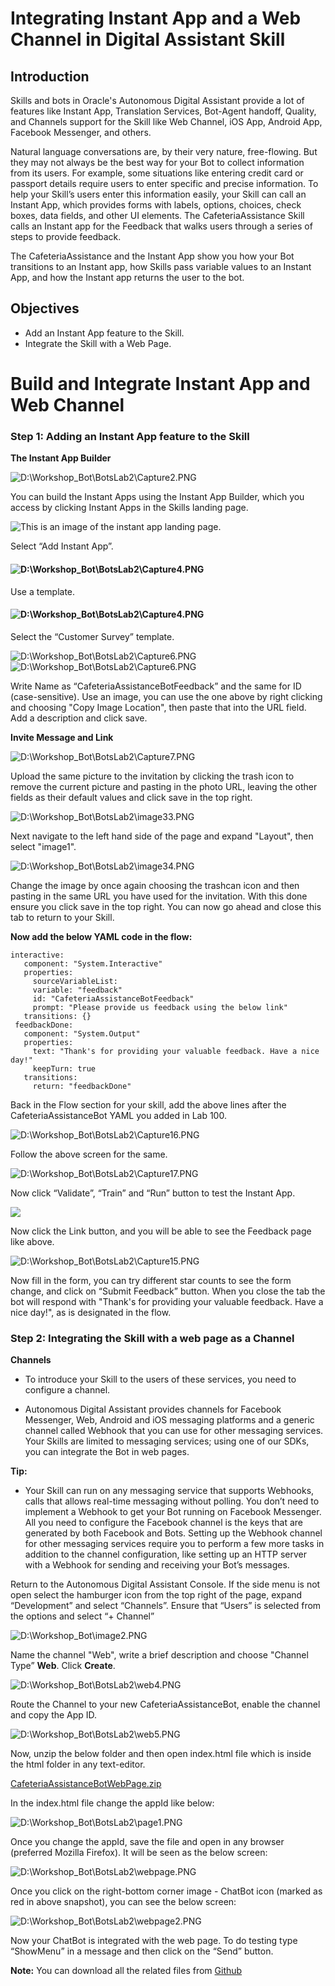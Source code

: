 Integrating Instant App and a Web Channel in Digital Assistant Skill
===========================================================================
## Introduction

Skills and bots in Oracle's Autonomous Digital Assistant provide a lot of features like Instant App, Translation Services, Bot-Agent handoff, Quality, and Channels support for the Skill like Web Channel, iOS App, Android App, Facebook Messenger, and others.

Natural language conversations are, by their very nature, free-flowing. But they may not always be the best way for your Bot to collect information from its users. For example, some situations like entering credit card or passport details require users to enter specific and precise information. To help your Skill’s users enter this information easily, your Skill can call an Instant App, which provides forms with labels, options, choices, check boxes, data fields, and other UI elements. The CafeteriaAssistance Skill calls an Instant app for the Feedback that walks users through a series of steps to provide feedback.

The CafeteriaAssistance and the Instant App show you how your Bot transitions to an Instant app, how Skills pass variable values to an Instant App, and how the Instant app returns the user to the bot.


## Objectives
- Add an Instant App feature to the Skill.
- Integrate the Skill with a Web Page.


Build and Integrate Instant App and Web Channel
===========================================================================

### **Step 1**: Adding an Instant App feature to the Skill

**The Instant App Builder**




![D:\\Workshop\_Bot\\BotsLab2\\Capture2.PNG](images/200/image3.png)

You can build the Instant Apps using the Instant App Builder, which you access by clicking Instant Apps in the Skills landing page.

![This is an image of the instant app landing page.](images/200/11.png)

Select “Add Instant App”.

#### ![D:\\Workshop\_Bot\\BotsLab2\\Capture4.PNG](images/200/12.png)

Use a template.

#### ![D:\\Workshop\_Bot\\BotsLab2\\Capture4.PNG](images/200/13.png)

Select the “Customer Survey” template.


![D:\\Workshop\_Bot\\BotsLab2\\Capture6.PNG](images/200/14.png)
![D:\\Workshop\_Bot\\BotsLab2\\Capture6.PNG](images/200/food.jpeg)

Write Name as “CafeteriaAssistanceBotFeedback” and the same for ID (case-sensitive).  Use an image, you can use the one above by right clicking and choosing "Copy Image Location", then paste that into the URL field. Add a description and click save.



**Invite Message and Link**

![D:\\Workshop\_Bot\\BotsLab2\\Capture7.PNG](images/200/image8.png)

Upload the same picture to the invitation by clicking the trash icon to remove the current picture and pasting in the photo URL, leaving the other fields as their default values and click save in the top right.

![D:\\Workshop\_Bot\\BotsLab2\\image33.PNG](images/200/image33.png)

Next navigate to the left hand side of the page and expand "Layout", then select "image1".

![D:\\Workshop\_Bot\\BotsLab2\\image34.PNG](images/200/image34.png)

Change the image by once again choosing the trashcan icon and then pasting in the same URL you have used for the invitation. With this done ensure you click save in the top right. You can now go ahead and close this tab to return to your Skill.


**Now add the below YAML code in the flow:**

```
interactive:
   component: "System.Interactive"
   properties:
     sourceVariableList:
     variable: "feedback"
     id: "CafeteriaAssistanceBotFeedback"
     prompt: "Please provide us feedback using the below link"
   transitions: {}
 feedbackDone:
   component: "System.Output"
   properties:
     text: "Thank's for providing your valuable feedback. Have a nice day!"
     keepTurn: true
   transitions:
     return: "feedbackDone"
```
Back in the Flow section for your skill, add the above lines after the CafeteriaAssistanceBot YAML you added in Lab 100.

![D:\\Workshop\_Bot\\BotsLab2\\Capture16.PNG](images/200/image9.png)

Follow the above screen for the same.

![D:\\Workshop\_Bot\\BotsLab2\\Capture17.PNG](images/200/image10.png)

Now click “Validate”, “Train” and “Run” button to test the Instant App.

![](images/200/image11.png)

Now click the Link button, and you will be able to see the Feedback page like above.

![D:\\Workshop\_Bot\\BotsLab2\\Capture15.PNG](images/200/image12.png)

Now fill in the form, you can try different star counts to see the form change, and click on “Submit Feedback” button. When you close the tab the bot will respond with "Thank's for providing your valuable feedback. Have a nice day!", as is designated in the flow.

### **Step 2**: Integrating the Skill with a web page as a Channel

**Channels**

- To introduce your Skill to the users of these services, you need to configure a channel.

- Autonomous Digital Assistant provides channels for Facebook Messenger, Web, Android and iOS messaging platforms and a generic channel called Webhook that you can use for other messaging services. Your Skills are limited to messaging services; using one of our SDKs, you can integrate the Bot in web pages.


**Tip:**

- Your Skill can run on any messaging service that supports Webhooks, calls that allows real-time messaging without polling. You don’t need to implement a Webhook to get your Bot running on Facebook Messenger. All you need to configure the Facebook channel is the keys that are generated by both Facebook and Bots. Setting up the Webhook channel for other messaging services require you to perform a few more tasks in addition to the channel configuration, like setting up an HTTP server with a Webhook for sending and receiving your Bot’s messages.

Return to the Autonomous Digital Assistant Console. If the side menu is not open select the hamburger icon from the top right of the page, expand “Development” and select “Channels”. Ensure that “Users” is selected from the options and select “+ Channel”

![D:\\Workshop\_Bot\\image2.PNG](images/200/15.png)

Name the channel "Web", write a brief description and choose "Channel Type” **Web**. Click **Create**.

![D:\\Workshop\_Bot\\BotsLab2\\web4.PNG](images/200/16.png)

Route the Channel to your new CafeteriaAssistanceBot, enable the channel and copy the App ID.

![D:\\Workshop\_Bot\\BotsLab2\\web5.PNG](images/200/17.png)

Now, unzip the below folder and then open index.html file which is inside the html folder in any text-editor.

[CafeteriaAssistanceBotWebPage.zip](https://github.com/AdityaVishwekar/IntelligentChatBots/blob/master/workshops/intelligent-chatbots/images/CafeteriaAssistanceBotWebPage.zip)

In the index.html file change the appId like below:

![D:\\Workshop\_Bot\\BotsLab2\\page1.PNG](images/200/image30.png)

Once you change the appId, save the file and open in any browser (preferred Mozilla Firefox). It will be seen as the below screen:

![D:\\Workshop\_Bot\\BotsLab2\\webpage.PNG](images/200/image31.png)

Once you click on the right-bottom corner image - ChatBot icon (marked as red in above snapshot), you can see the below screen:

![D:\\Workshop\_Bot\\BotsLab2\\webpage2.PNG](images/200/image32.png)

Now your ChatBot is integrated with the web page. To do testing type “ShowMenu” in a message and then click on the “Send” button.

**Note:** You can download all the related files from [Github](https://github.com/AdityaVishwekar/IntelligentChatBots/blob/master/workshops/intelligent-chatbots/images/All_files.zip)
